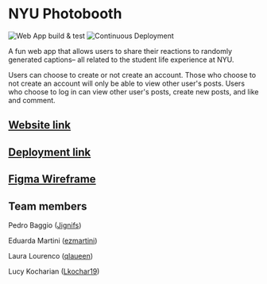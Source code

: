 # NYU Photobooth

![Web App build & test](https://github.com/software-students-fall2022/final-project-project5-team2/actions/workflows/web-app.yml/badge.svg)
![Continuous Deployment](https://github.com/software-students-fall2022/final-project-project5-team2/actions/workflows/continuous-deployment.yml/badge.svg)

A fun web app that allows users to share their reactions to randomly generated captions– all related to the student life experience at NYU.

Users can choose to create or not create an account. Those who choose to not create an account will only be able to view other user's posts. Users who choose to log in can view other user's posts, create new posts, and like and comment.

## [Website link](https://nyu-photobooth-paouu.ondigitalocean.app)

## [Deployment link](https://hub.docker.com/repository/docker/pbaggio/nyu-photobooth/general)

## [Figma Wireframe](https://www.figma.com/file/CidintDmYWmno6iNkZHwbF/NYU-captions-wireframe?node-id=0%3A1&t=206D7WPh5fVNc7kN-1)

## Team members

Pedro Baggio ([Jignifs](https://github.com/Jignifs))

Eduarda Martini ([ezmartini](https://github.com/ezmartini))

Laura Lourenco ([qlaueen](https://github.com/qlaueen))

Lucy Kocharian ([Lkochar19](https://github.com/Lkochar19))

